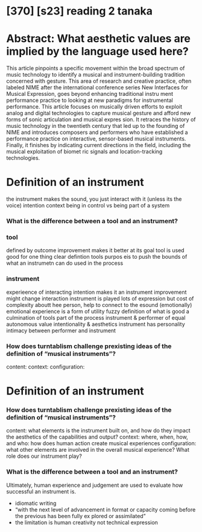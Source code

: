 # [370] [s23] reading 2 tanaka

# Abstract: What aesthetic values are implied by the language used here? 
This article pinpoints a specific movement within the broad spectrum of music technology to identify a musical and instrument-building tradition concerned with gesture. This area of research and creative practice, often labeled NIME after the international conference series New Interfaces for Musical Expression, goes beyond enhancing traditional instru­ ment performance practice to looking at new paradigms for instrumental performance. This article focuses on musically driven efforts to exploit analog and digital technologies to capture musical gesture and afford new forms of sonic articulation and musical expres­ sion. It retraces the history of music technology in the twentieth century that led up to the founding of NIME and introduces composers and performers who have established a performance practice on interactive, sensor-based musical instruments. Finally, it finishes by indicating current directions in the field, including the musical exploitation of biomet­ ric signals and location-tracking technologies. 

# Definition of an instrument
the instrument makes the sound, you just interact with it (unless its the voice)
intention
context
being in control vs being part of a system 
### What is the difference between a tool and an instrument?
### tool
defined by outcome
improvement makes it better at its goal
tool is used
good for one thing
clear defintion
tools purpos eis to push the bounds of what an instrumetn can do
used in the process
### instrument
experieence of interacting
intention makes it an instrument
improvement might change interaction
instrument is played
lots of expression but cost of complexity
aboutt hee person, help to connect to the esound (emotionally)
emotional experience is a form of utility
fuzzy definition of what is good
a culmination of tools
part of the process
instrument & performer of equal autonomous value
intentionality & aesthetics
instrument has personality
intimacy between performer and instrument
### How does turntablism challenge prexisting ideas of the definition of “musical instruments”?
content: 
context: 
configuration: 

# Definition of an instrument

### How does turntablism challenge prexisting ideas of the definition of “musical instruments”?
content: what elements is the instrument built on, and how do they impact the aesthetics of the capabilities and output?
context: where, when, how, and who: how does human action create musical experiences
configuration: what other elements are involved in the overall musical experience? What role does our instrument play?
### What is the difference between a tool and an instrument?
Ultimately,  human experience and judgement are used to evaluate how successful an instrument is.
* idiomatic writing
* “with the next level of advancement in format or capacity coming before the previous has been fully ex­ plored or assimilated”
* the limitation is human creativity not technical expression